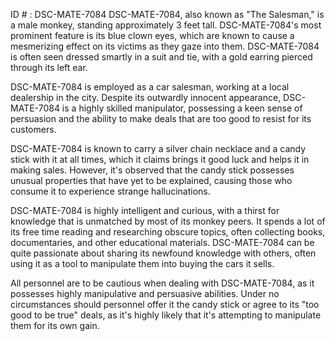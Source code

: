 ID # : DSC-MATE-7084
DSC-MATE-7084, also known as "The Salesman," is a male monkey, standing approximately 3 feet tall. DSC-MATE-7084's most prominent feature is its blue clown eyes, which are known to cause a mesmerizing effect on its victims as they gaze into them. DSC-MATE-7084 is often seen dressed smartly in a suit and tie, with a gold earring pierced through its left ear.

DSC-MATE-7084 is employed as a car salesman, working at a local dealership in the city. Despite its outwardly innocent appearance, DSC-MATE-7084 is a highly skilled manipulator, possessing a keen sense of persuasion and the ability to make deals that are too good to resist for its customers.

DSC-MATE-7084 is known to carry a silver chain necklace and a candy stick with it at all times, which it claims brings it good luck and helps it in making sales. However, it's observed that the candy stick possesses unusual properties that have yet to be explained, causing those who consume it to experience strange hallucinations.

DSC-MATE-7084 is highly intelligent and curious, with a thirst for knowledge that is unmatched by most of its monkey peers. It spends a lot of its free time reading and researching obscure topics, often collecting books, documentaries, and other educational materials. DSC-MATE-7084 can be quite passionate about sharing its newfound knowledge with others, often using it as a tool to manipulate them into buying the cars it sells.

All personnel are to be cautious when dealing with DSC-MATE-7084, as it possesses highly manipulative and persuasive abilities. Under no circumstances should personnel offer it the candy stick or agree to its "too good to be true" deals, as it's highly likely that it's attempting to manipulate them for its own gain.